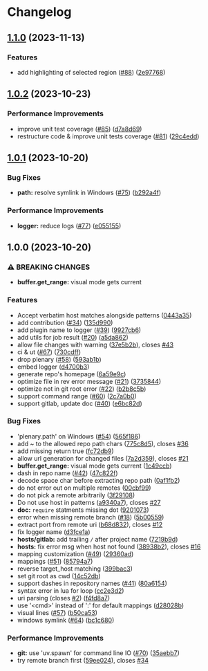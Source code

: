 # Changelog

## [1.1.0](https://github.com/linrongbin16/gitlinker.nvim/compare/v1.0.2...v1.1.0) (2023-11-13)


### Features

* add highlighting of selected region ([#88](https://github.com/linrongbin16/gitlinker.nvim/issues/88)) ([2e97768](https://github.com/linrongbin16/gitlinker.nvim/commit/2e97768594dd3b540eaf77761f3274dfc564bc94))

## [1.0.2](https://github.com/linrongbin16/gitlinker.nvim/compare/v1.0.1...v1.0.2) (2023-10-23)


### Performance Improvements

* improve unit test coverage ([#85](https://github.com/linrongbin16/gitlinker.nvim/issues/85)) ([d7a8d69](https://github.com/linrongbin16/gitlinker.nvim/commit/d7a8d693b87dc3331e1934b5e46c4e24302c3c68))
* restructure code & improve unit tests coverage ([#81](https://github.com/linrongbin16/gitlinker.nvim/issues/81)) ([29c4edd](https://github.com/linrongbin16/gitlinker.nvim/commit/29c4edd632701ad83679ff3f5ab0778fcd769831))

## [1.0.1](https://github.com/linrongbin16/gitlinker.nvim/compare/v1.0.0...v1.0.1) (2023-10-20)


### Bug Fixes

* **path:** resolve symlink in Windows ([#75](https://github.com/linrongbin16/gitlinker.nvim/issues/75)) ([b292a4f](https://github.com/linrongbin16/gitlinker.nvim/commit/b292a4f78a5c76019a7b1a7c2af31fef5fd0d23d))


### Performance Improvements

* **logger:** reduce logs ([#77](https://github.com/linrongbin16/gitlinker.nvim/issues/77)) ([e055155](https://github.com/linrongbin16/gitlinker.nvim/commit/e05515576c3da05f73e227076471042f9b6b2cf5))

## 1.0.0 (2023-10-20)


### ⚠ BREAKING CHANGES

* **buffer.get_range:** visual mode gets current

### Features

* Accept verbatim host matches alongside patterns ([0443a35](https://github.com/linrongbin16/gitlinker.nvim/commit/0443a353d4c2425a0d7b9be00a6ef18c5b69984a))
* add contribution ([#34](https://github.com/linrongbin16/gitlinker.nvim/issues/34)) ([135d990](https://github.com/linrongbin16/gitlinker.nvim/commit/135d9905b915d96fa3f5101f3ea6480ef5852fcb))
* add plugin name to logger ([#39](https://github.com/linrongbin16/gitlinker.nvim/issues/39)) ([9927cb6](https://github.com/linrongbin16/gitlinker.nvim/commit/9927cb65667d324a5506173d12be8c05decf0e28))
* add utils for job result ([#20](https://github.com/linrongbin16/gitlinker.nvim/issues/20)) ([a5da862](https://github.com/linrongbin16/gitlinker.nvim/commit/a5da862a3e9a88c24003e7ab737659771ec02de4))
* allow file changes with warning ([37e5b2b](https://github.com/linrongbin16/gitlinker.nvim/commit/37e5b2be61bfe8dfc7e21939bd029034311a5349)), closes [#43](https://github.com/linrongbin16/gitlinker.nvim/issues/43)
* ci & ut ([#67](https://github.com/linrongbin16/gitlinker.nvim/issues/67)) ([730cdff](https://github.com/linrongbin16/gitlinker.nvim/commit/730cdffb29d58a366a27403dc4986388d3a5f544))
* drop plenary ([#58](https://github.com/linrongbin16/gitlinker.nvim/issues/58)) ([593ab1b](https://github.com/linrongbin16/gitlinker.nvim/commit/593ab1be494ee13c8bc080c846df60a61f12925c))
* embed logger ([d4700b3](https://github.com/linrongbin16/gitlinker.nvim/commit/d4700b3609ed31829c0f425537aeeb7d7a5b21c5))
* generate repo's homepage ([6a59e9c](https://github.com/linrongbin16/gitlinker.nvim/commit/6a59e9ca450ba8c71f4e83918e8130905c316b62))
* optimize file in rev error message ([#21](https://github.com/linrongbin16/gitlinker.nvim/issues/21)) ([3735844](https://github.com/linrongbin16/gitlinker.nvim/commit/373584484b76a2bef9aa94617ae9792293117c30))
* optimize not in git root error ([#22](https://github.com/linrongbin16/gitlinker.nvim/issues/22)) ([b2b8c5b](https://github.com/linrongbin16/gitlinker.nvim/commit/b2b8c5b4a7a208c0461f132e741bbf5450b7661e))
* support command range ([#60](https://github.com/linrongbin16/gitlinker.nvim/issues/60)) ([2c7a0b0](https://github.com/linrongbin16/gitlinker.nvim/commit/2c7a0b077edc8dc06bde6467f23bd9fe4eb9ae04))
* support gitlab, update doc ([#40](https://github.com/linrongbin16/gitlinker.nvim/issues/40)) ([e6bc82d](https://github.com/linrongbin16/gitlinker.nvim/commit/e6bc82dea97189f6f2f8f2eeb06382a1c0cf2278))


### Bug Fixes

* 'plenary.path' on Windows ([#54](https://github.com/linrongbin16/gitlinker.nvim/issues/54)) ([565f186](https://github.com/linrongbin16/gitlinker.nvim/commit/565f186c187475a0041e10c6b3e04eb4bb9a979a))
* add ~ to the allowed repo path chars ([775c8d5](https://github.com/linrongbin16/gitlinker.nvim/commit/775c8d54c187c43bedd7f22941d039422bd67abd)), closes [#36](https://github.com/linrongbin16/gitlinker.nvim/issues/36)
* add missing return true ([fc72db9](https://github.com/linrongbin16/gitlinker.nvim/commit/fc72db97454496397148ec71ba5bdda1a3bbe9a4))
* allow url generation for changed files ([7a2d359](https://github.com/linrongbin16/gitlinker.nvim/commit/7a2d3596a8e61001a5c4c02dfa7c4be230bb0f0b)), closes [#21](https://github.com/linrongbin16/gitlinker.nvim/issues/21)
* **buffer.get_range:** visual mode gets current ([1c49ccb](https://github.com/linrongbin16/gitlinker.nvim/commit/1c49ccbbe76c562e85dfdcf1e6b70a6684cd7a3d))
* dash in repo name ([#42](https://github.com/linrongbin16/gitlinker.nvim/issues/42)) ([47c822f](https://github.com/linrongbin16/gitlinker.nvim/commit/47c822f9885c43cff5208246b536615e293209c7))
* decode space char before extracting repo path ([0af1fb2](https://github.com/linrongbin16/gitlinker.nvim/commit/0af1fb22a9d0661c3eeb7fdd2bba0d9d681b1186))
* do not error out on multiple remotes ([00cbf99](https://github.com/linrongbin16/gitlinker.nvim/commit/00cbf99d3669de52230eceeb4b0a6c49ea771b40))
* do not pick a remote arbitrarily ([3f29108](https://github.com/linrongbin16/gitlinker.nvim/commit/3f29108b014053a37e9a03f16e262e0dce63ed9c))
* Do not use host in patterns ([a9340a7](https://github.com/linrongbin16/gitlinker.nvim/commit/a9340a7a5592c977c730e918d1c584ef4798675f)), closes [#27](https://github.com/linrongbin16/gitlinker.nvim/issues/27)
* **doc:** `require` statments missing dot ([9201073](https://github.com/linrongbin16/gitlinker.nvim/commit/92010735592ba49679609a1760e99c6529b0e361))
* error when missing remote branch ([#18](https://github.com/linrongbin16/gitlinker.nvim/issues/18)) ([5b00559](https://github.com/linrongbin16/gitlinker.nvim/commit/5b00559e70a4a03490cd11c59f3df00866d589b9))
* extract port from remote uri ([b68d832](https://github.com/linrongbin16/gitlinker.nvim/commit/b68d832fd325ff4aa276f9e0e8519ca310a6881f)), closes [#12](https://github.com/linrongbin16/gitlinker.nvim/issues/12)
* fix logger name ([d3fce1a](https://github.com/linrongbin16/gitlinker.nvim/commit/d3fce1ab905b2a01059447510d1964284dff51f9))
* **hosts/gitlab:** add trailing `/` after project name ([7219b9d](https://github.com/linrongbin16/gitlinker.nvim/commit/7219b9ddd73f4fe1dc56ff0393d02d7048e5f727))
* **hosts:** fix error msg when host not found ([38938b2](https://github.com/linrongbin16/gitlinker.nvim/commit/38938b29e892868bbe316d9d4ed5951d1d80788e)), closes [#16](https://github.com/linrongbin16/gitlinker.nvim/issues/16)
* mapping customization ([#49](https://github.com/linrongbin16/gitlinker.nvim/issues/49)) ([29360ad](https://github.com/linrongbin16/gitlinker.nvim/commit/29360ad9d9b1aabfbe322adcaa2ec067eef002a8))
* mappings ([#51](https://github.com/linrongbin16/gitlinker.nvim/issues/51)) ([85794a7](https://github.com/linrongbin16/gitlinker.nvim/commit/85794a7a5d1dfaed7b5bab6165d291b06b729011))
* reverse target_host matching ([399bac3](https://github.com/linrongbin16/gitlinker.nvim/commit/399bac3242ffc1adb80cb8a17f149ff4a754ba53))
* set git root as cwd ([14c52db](https://github.com/linrongbin16/gitlinker.nvim/commit/14c52db7f91b2234a63d5f786256c35cb30539ed))
* support dashes in repository names ([#41](https://github.com/linrongbin16/gitlinker.nvim/issues/41)) ([80a6154](https://github.com/linrongbin16/gitlinker.nvim/commit/80a615489390cce1e9bf40698d1d8b0bd607782b))
* syntax error in lua for loop ([cc2e3d2](https://github.com/linrongbin16/gitlinker.nvim/commit/cc2e3d25c02d688ed577c7710bb812363a7cecbb))
* uri parsing (closes [#2](https://github.com/linrongbin16/gitlinker.nvim/issues/2)) ([f4fd8a7](https://github.com/linrongbin16/gitlinker.nvim/commit/f4fd8a7db9ba9a43fff2409ccc62ecbe93d2ba5f))
* use '&lt;cmd&gt;' instead of ':' for default mappings ([d28028b](https://github.com/linrongbin16/gitlinker.nvim/commit/d28028ba21e8be2d9f290ba69eb08f96a31fa769))
* visual lines ([#57](https://github.com/linrongbin16/gitlinker.nvim/issues/57)) ([b50ca53](https://github.com/linrongbin16/gitlinker.nvim/commit/b50ca53b666cf61facd0ebdd4767d02d2639f720))
* windows symlink ([#64](https://github.com/linrongbin16/gitlinker.nvim/issues/64)) ([bc1c680](https://github.com/linrongbin16/gitlinker.nvim/commit/bc1c6801b4771d6768c6ec6727d0e7669e6aac5f))


### Performance Improvements

* **git:** use 'uv.spawn' for command line IO ([#70](https://github.com/linrongbin16/gitlinker.nvim/issues/70)) ([35aebb7](https://github.com/linrongbin16/gitlinker.nvim/commit/35aebb7f4f8d30b7863742864a93cbe0224e8975))
* try remote branch first ([59ee024](https://github.com/linrongbin16/gitlinker.nvim/commit/59ee0244f8da0ddfe45850cde0e07d4ed448b0b7)), closes [#34](https://github.com/linrongbin16/gitlinker.nvim/issues/34)
